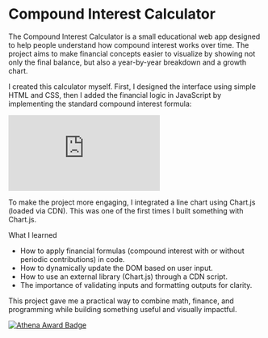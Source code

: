 # Compound Interest Calculator

The Compound Interest Calculator is a small educational web app designed to help people understand how compound interest works over time.
The project aims to make financial concepts easier to visualize by showing not only the final balance, but also a year-by-year breakdown and a growth chart.

I created this calculator myself. First, I designed the interface using simple HTML and CSS, then I added the financial logic in JavaScript by implementing the standard compound interest formula:

![equazione](https://latex.codecogs.com/svg.latex?A%3DP%281%2Br%2Fn%29%5E%7Bnt%7D%2BPMT%5Ccdot%5Cfrac%7B%281%2Br%2Fn%29%5E%7Bnt%7D-1%7D%7Br%2Fn%7D)


To make the project more engaging, I integrated a line chart using Chart.js (loaded via CDN).
This was one of the first times I built something with Chart.js.

What I learned
- How to apply financial formulas (compound interest with or without periodic contributions) in code.
- How to dynamically update the DOM based on user input.
- How to use an external library (Chart.js) through a CDN script.
- The importance of validating inputs and formatting outputs for clarity.

This project gave me a practical way to combine math, finance, and programming while building something useful and visually impactful.

[![Athena Award Badge](https://img.shields.io/endpoint?url=https%3A%2F%2Faward.athena.hackclub.com%2Fapi%2Fbadge)](https://award.athena.hackclub.com?utm_source=readme)
